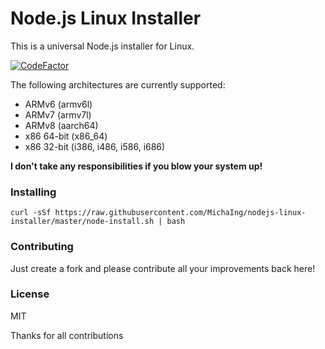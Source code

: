 # Node.js Linux Installer
This is a universal Node.js installer for Linux.

[![CodeFactor](https://www.codefactor.io/repository/github/michaing/nodejs-linux-installer/badge)](https://www.codefactor.io/repository/github/michaing/nodejs-linux-installer)

The following architectures are currently supported:
- ARMv6 (armv6l)
- ARMv7 (armv7l)
- ARMv8 (aarch64)
- x86 64-bit (x86_64)
- x86 32-bit (i386, i486, i586, i686)

**I don't take any responsibilities if you blow your system up!**

### Installing
```
curl -sSf https://raw.githubusercontent.com/MichaIng/nodejs-linux-installer/master/node-install.sh | bash
```

### Contributing
Just create a fork and please contribute all your improvements back here!

### License
MIT

Thanks for all contributions
